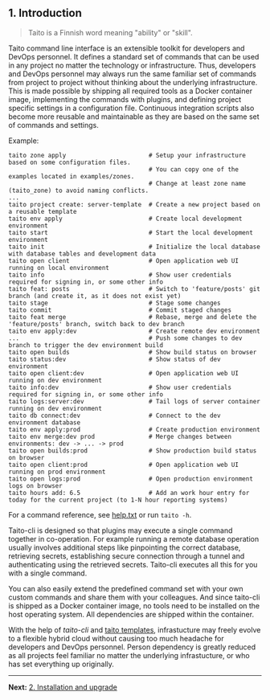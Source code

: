 ## 1. Introduction

> Taito is a Finnish word meaning "ability" or "skill".

Taito command line interface is an extensible toolkit for developers and DevOps personnel. It defines a standard set of commands that can be used in any project no matter the technology or infrastructure. Thus, developers and DevOps personnel may always run the same familiar set of commands from project to project without thinking about the underlying infrastructure. This is made possible by shipping all required tools as a Docker container image, implementing the commands with plugins, and defining project specific settings in a configuration file. Continuous integration scripts also become more reusable and maintainable as they are based on the same set of commands and settings.

Example:

```
taito zone apply                       # Setup your infrastructure based on some configuration files.
                                       # You can copy one of the examples located in examples/zones.
                                       # Change at least zone name (taito_zone) to avoid naming conflicts.
...
taito project create: server-template  # Create a new project based on a reusable template
taito env apply                        # Create local development environment
taito start                            # Start the local development environment
taito init                             # Initialize the local database with database tables and development data
taito open client                      # Open application web UI running on local environment
taito info                             # Show user credentials required for signing in, or some other info
taito feat: posts                      # Switch to 'feature/posts' git branch (and create it, as it does not exist yet)
taito stage                            # Stage some changes
taito commit                           # Commit staged changes
taito feat merge                       # Rebase, merge and delete the 'feature/posts' branch, switch back to dev branch
taito env apply:dev                    # Create remote dev environment
...                                    # Push some changes to dev branch to trigger the dev environment build
taito open builds                      # Show build status on browser
taito status:dev                       # Show status of dev environment
taito open client:dev                  # Open application web UI running on dev environment
taito info:dev                         # Show user credentials required for signing in, or some other info
taito logs:server:dev                  # Tail logs of server container running on dev environment
taito db connect:dev                   # Connect to the dev environment database
taito env apply:prod                   # Create production environment
taito env merge:dev prod               # Merge changes between environments: dev -> ... -> prod
taito open builds:prod                 # Show production build status on browser
taito open client:prod                 # Open application web UI running on prod environment
taito open logs:prod                   # Open production environment logs on browser
taito hours add: 6.5                   # Add an work hour entry for today for the current project (to 1-N hour reporting systems)
```

For a command reference, see [help.txt](https://github.com/TaitoUnited/taito-cli/blob/dev/help.txt) or run `taito -h`.

Taito-cli is designed so that plugins may execute a single command together in co-operation. For example running a remote database operation usually involves additional steps like pinpointing the correct database, retrieving secrets, establishing secure connection through a tunnel and authenticating using the retrieved secrets. Taito-cli executes all this for you with a single command.

You can also easily extend the predefined command set with your own custom commands and share them with your colleagues. And since taito-cli is shipped as a Docker container image, no tools need to be installed on the host operating system. All dependencies are shipped within the container.

With the help of *taito-cli* and [taito templates](https://github.com/TaitoUnited/taito-cli/tree/dev/docs/templates.md), infrastucture may freely evolve to a flexible hybrid cloud without causing too much headache for developers and DevOps personnel. Person dependency is greatly reduced as all projects feel familiar no matter the underlying infrastucture, or who has set everything up originally.

---

**Next:** [2. Installation and upgrade](02-installation.md)
